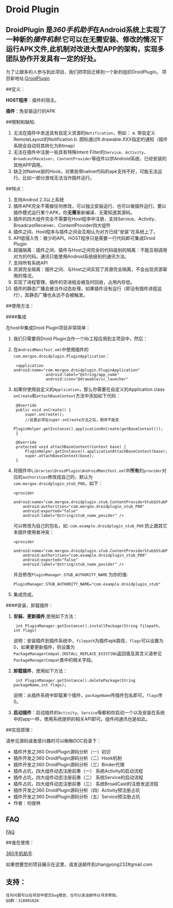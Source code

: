 Droid Plugin
======

DroidPlugin 是***360手机助手***在Android系统上实现了一种新的***插件机制***:它可以在无需安装、修改的情况下运行APK文件,此机制对改进大型APP的架构，实现多团队协作开发具有一定的好处。
-------

为了让跟多的人参与到此项目，我们把项目迁移到一个新的组织DroidPlugin。
项目新地址:[DroidPlugin](https://github.com/DroidPluginTeam/DroidPlugin "DroidPlugin")

##定义：

   
   **HOST程序**：插件的宿主。
   
   **插件**：免安装运行的APK

##限制和缺陷:
    
 1. 无法在插件中发送具有自定义资源的`Notification`，例如： 
     a.  带自定义RemoteLayout的Notification
     b.  图标通过R.drawable.XXX指定的通知（插件系统会自动将其转化为Bitmap）
 2. 无法在插件中注册一些具有特殊Intent Filter的`Service`、`Activity`、`BroadcastReceiver`、`ContentProvider`等组件以供Android系统、已经安装的其他APP调用。
 3. 缺乏对Native层的Hook，对某些带native代码的apk支持不好，可能无法运行。比如一部分游戏无法当作插件运行。      
    
##特点：
  1. 支持Androd 2.3以上系统
  2. 插件APK完全不需做任何修改，可以独立安装运行、也可以做插件运行。要以插件模式运行某个APK，你**无需**重新编译、无需知道其源码。
  3. 插件的四大组件完全不需要在Host程序中注册，支持Service、Activity、BroadcastReceiver、ContentProvider四大组件
  4. 插件之间、Host程序与插件之间会互相认为对方已经"安装"在系统上了。
  5. API低侵入性：极少的API。HOST程序只是需要一行代码即可集成Droid Plugin
  6. 超强隔离：插件之间、插件与Host之间完全的代码级别的隔离：不能互相调用对方的代码。通讯只能使用Android系统级别的通讯方法。
  7. 支持所有系统API
  8. 资源完全隔离：插件之间、与Host之间实现了资源完全隔离，不会出现资源窜用的情况。
  9. 实现了进程管理，插件的空进程会被及时回收，占用内存低。
  10. 插件的静态广播会被当作动态处理，如果插件没有运行（即没有插件进程运行），其静态广播也永远不会被触发。
    
##使用方法：

####集成

在host中集成Droid Plugin项目非常简单：

1. 我们只需要将Droid Plugin当作一个lib工程应用到主项目中，然后：

2. 在`AndroidManifest.xml`中使用插件的`com.morgoo.droidplugin.PluginApplication`：


		<application android:name="com.morgoo.droidplugin.PluginApplication" 
					 android:label="@string/app_name"
					 android:icon="@drawable/ic_launcher" 

   
           
3. 如果你使用自定义的`Application`，那么你需要在自定义的Application class `onCreate`和`attachBaseContext`方法中添加如下代码：
    
	    @Override
	    public void onCreate() {
	        super.onCreate();
	        //这里必须在super.onCreate方法之后，顺序不能变
	        PluginHelper.getInstance().applicationOnCreate(getBaseContext());
	    }
	      
	    @Override
	    protected void attachBaseContext(Context base) {
	        PluginHelper.getInstance().applicationAttachBaseContext(base);
            super.attachBaseContext(base);
	    }

4.  将插件中`Libraries\DroidPlugin\AndroidManifest.xml`中**所有**的`provider`对应的`authorities`修改成自己的，默认为`com.morgoo.droidplugin_stub_P00`，如下：

	    <provider
            android:name="com.morgoo.droidplugin.stub.ContentProviderStub$StubP00"
            android:authorities="com.morgoo.droidplugin_stub_P00"
            android:exported="false"
            android:label="@string/stub_name_povider" />

	可以修改为自己的包名，如: `com.example.droidplugin_stub_P00` 防止跟其它本插件使用者冲突：

	    <provider
            android:name="com.morgoo.droidplugin.stub.ContentProviderStub$StubP00"
            android:authorities="com.example.droidplugin_stub_P00"
            android:exported="false"
            android:label="@string/stub_name_povider" />
    并且修改```PluginManager.STUB_AUTHORITY_NAME``` 为你的值:

		PluginManager.STUB_AUTHORITY_NAME="com.example.droidplugin_stub"

5.  集成完成。

####安装、卸载插件：

1. **安装、更新插件**,使用如下方法：

		int PluginManager.getInstance().installPackage(String filepath, int flags)
   
	说明：安装插件到插件系统中，`filepath`为插件apk路径，`flags`可以设置为0，如果要更新插件，则设置为`PackageManagerCompat.INSTALL_REPLACE_EXISTING`返回值及其含义请参见`PackageManagerCompat`类中的相关字段。
        
    
2. **卸载插件**，使用如下方法：
    

	    int PluginManager.getInstance().deletePackage(String packageName,int flags);

          
	说明：从插件系统中卸载某个插件，`packageName`传插件包名即可，`flags`传0。

3. **启动插件**：启动插件的`Activity`、`Service`等都和你启动一个以及安装在系统中的app一样，使用系统提供的相关API即可。组件间通讯也是如此。
    

##实现原理：
    
  请参见源码或者感兴趣的可以瞅瞅DOC目录下：
- 插件开发之360 DroidPlugin源码分析（一）初识
- 插件开发之360 DroidPlugin源码分析（二）Hook机制
- 插件开发之360 DroidPlugin源码分析（三）Binder代理
- 插件占坑，四大组件动态注册前奏（一） 系统Activity的启动流程
- 插件占坑，四大组件动态注册前奏（二） 系统Service的启动流程
- 插件占坑，四大组件动态注册前奏（三） 系统BroadCast的注册发送流程
- 插件开发之360 DroidPlugin源码分析（四）Activity预注册占坑
- 插件开发之360 DroidPlugin源码分析（五）Service预注册占坑
- 作者：何俊林

 
## FAQ
	
 [FAQ](https://github.com/DroidPluginTeam/DroidPlugin/wiki/FAQ "FAQ")
	

##谁在使用：
	
 [360手机助手](http://sj.360.cn "360手机助手")

 如果想要您的项目展示在这里，请发送邮件到zhangyong232#gmail.com

## 支持：
	任何问题可以在项目中提交bug报告，也可以发送邮件以寻求帮助。
	QQ群：318901026
